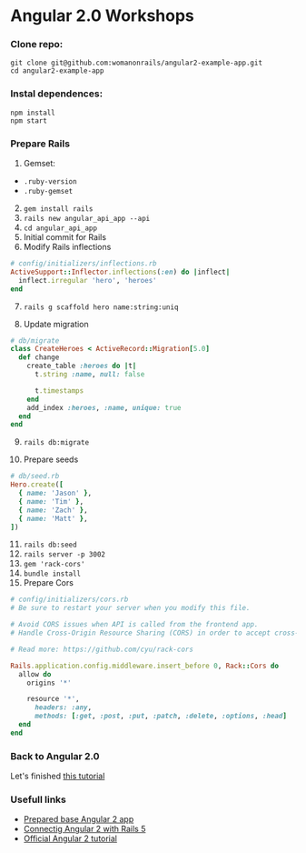 # Angular 2.0 Workshops

### Clone repo:

```
git clone git@github.com:womanonrails/angular2-example-app.git
cd angular2-example-app
```

### Instal dependences:

```
npm install
npm start
```

### Prepare Rails

1. Gemset:
  - `.ruby-version`
  - `.ruby-gemset`

2. `gem install rails`
3. `rails new angular_api_app --api`
4. `cd angular_api_app`
5. Initial commit for Rails
6. Modify Rails inflections

  ```ruby
  # config/initializers/inflections.rb
  ActiveSupport::Inflector.inflections(:en) do |inflect|
    inflect.irregular 'hero', 'heroes'
  end
  ```

7. `rails g scaffold hero name:string:uniq`

8. Update migration

  ```ruby
  # db/migrate
  class CreateHeroes < ActiveRecord::Migration[5.0]
    def change
      create_table :heroes do |t|
        t.string :name, null: false

        t.timestamps
      end
      add_index :heroes, :name, unique: true
    end
  end
  ```

9. `rails db:migrate`

10. Prepare seeds

  ```ruby
  # db/seed.rb
  Hero.create([
    { name: 'Jason' },
    { name: 'Tim' },
    { name: 'Zach' },
    { name: 'Matt' },
  ])
  ```

11. `rails db:seed`
12. `rails server -p 3002`
13. `gem 'rack-cors'`
14. `bundle install`
15. Prepare Cors

  ```ruby
  # config/initializers/cors.rb
  # Be sure to restart your server when you modify this file.

  # Avoid CORS issues when API is called from the frontend app.
  # Handle Cross-Origin Resource Sharing (CORS) in order to accept cross-origin AJAX requests.

  # Read more: https://github.com/cyu/rack-cors

  Rails.application.config.middleware.insert_before 0, Rack::Cors do
    allow do
      origins '*'

      resource '*',
        headers: :any,
        methods: [:get, :post, :put, :patch, :delete, :options, :head]
    end
  end
  ```

### Back to Angular 2.0

Let's finished [this tutorial](https://angular.io/docs/ts/latest/tutorial/toh-pt6.html)


### Usefull links
  - [Prepared base Angular 2 app](https://github.com/angular/quickstart/blob/master/README.md)
  - [Connectig Angular 2 with Rails 5](https://www.angularonrails.com/angular-2-tour-heroes-tutorial-rails-backend/)
  - [Official Angular 2 tutorial](https://angular.io/docs/ts/latest/tutorial/toh-pt6.html)
